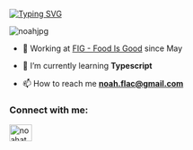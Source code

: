[![Typing SVG](https://readme-typing-svg.demolab.com/?lines=Hey!+I'm+Noah;A+Full-Stack+Developer)](https://git.io/typing-svg)

<p align="left"> <img src="https://komarev.com/ghpvc/?username=noahjpg&label=Profile%20views&color=0e75b6&style=flat" alt="noahjpg" /> </p>

- 🔭 Working at [FIG - Food Is Good](https://foodisgood.com/) since May

- 🌱 I’m currently learning **Typescript**

- 📫 How to reach me **noah.flac@gmail.com**

<h3 align="left">Connect with me:</h3>
<p align="left">
<a href="https://linkedin.com/in/noahdev" target="blank"><img align="center" src="https://raw.githubusercontent.com/rahuldkjain/github-profile-readme-generator/master/src/images/icons/Social/linked-in-alt.svg" alt="noahatkinson" height="30" width="40" /></a>
</p>
